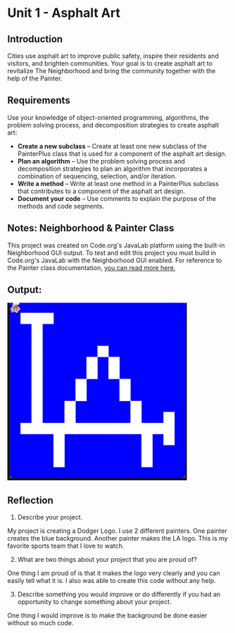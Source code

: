 # Unit 1 - Asphalt Art

## Introduction

Cities use asphalt art to improve public safety, inspire their residents and visitors, and brighten communities. Your goal is to create asphalt art to revitalize The Neighborhood and bring the community together with the help of the Painter.

## Requirements

Use your knowledge of object-oriented programming, algorithms, the problem solving process, and decomposition strategies to create asphalt art:
- **Create a new subclass** – Create at least one new subclass of the PainterPlus class that is used for a component of the asphalt art design.
- **Plan an algorithm** – Use the problem solving process and decomposition strategies to plan an algorithm that incorporates a combination of sequencing, selection, and/or iteration.
- **Write a method** – Write at least one method in a PainterPlus subclass that contributes to a component of the asphalt art design.
- **Document your code** – Use comments to explain the purpose of the methods and code segments.

## Notes: Neighborhood & Painter Class

This project was created on Code.org's JavaLab platform using the built-in Neighborhood GUI output. To test and edit this project you must build in Code.org's JavaLab with the Neighborhood GUI enabled. For reference to the Painter class documentation, [you can read more here.](https://studio.code.org/docs/ide/javalab/classes/Painter)

## Output:
![The Output of my Asphalt Project.](Logo.png)

## Reflection

1. Describe your project.

My project is creating a Dodger Logo. I use 2 different painters. One painter creates the blue background. Another painter makes the LA logo. This is my favorite sports team that I love to watch. 

2. What are two things about your project that you are proud of?

One thing I am proud of is that it makes the logo very clearly and you can easily tell what it is. I also was able to create this code without any help.

3. Describe something you would improve or do differently if you had an opportunity to change something about your project.

One thing I would improve is to make the background be done easier without so much code.